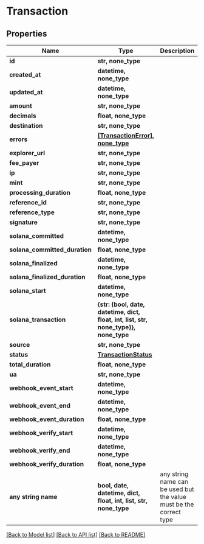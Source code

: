 # Transaction


## Properties
Name | Type | Description | Notes
------------ | ------------- | ------------- | -------------
**id** | **str, none_type** |  | [optional] 
**created_at** | **datetime, none_type** |  | [optional] 
**updated_at** | **datetime, none_type** |  | [optional] 
**amount** | **str, none_type** |  | [optional] 
**decimals** | **float, none_type** |  | [optional] 
**destination** | **str, none_type** |  | [optional] 
**errors** | [**[TransactionError], none_type**](TransactionError.md) |  | [optional] 
**explorer_url** | **str, none_type** |  | [optional] 
**fee_payer** | **str, none_type** |  | [optional] 
**ip** | **str, none_type** |  | [optional] 
**mint** | **str, none_type** |  | [optional] 
**processing_duration** | **float, none_type** |  | [optional] 
**reference_id** | **str, none_type** |  | [optional] 
**reference_type** | **str, none_type** |  | [optional] 
**signature** | **str, none_type** |  | [optional] 
**solana_committed** | **datetime, none_type** |  | [optional] 
**solana_committed_duration** | **float, none_type** |  | [optional] 
**solana_finalized** | **datetime, none_type** |  | [optional] 
**solana_finalized_duration** | **float, none_type** |  | [optional] 
**solana_start** | **datetime, none_type** |  | [optional] 
**solana_transaction** | **{str: (bool, date, datetime, dict, float, int, list, str, none_type)}, none_type** |  | [optional] 
**source** | **str, none_type** |  | [optional] 
**status** | [**TransactionStatus**](TransactionStatus.md) |  | [optional] 
**total_duration** | **float, none_type** |  | [optional] 
**ua** | **str, none_type** |  | [optional] 
**webhook_event_start** | **datetime, none_type** |  | [optional] 
**webhook_event_end** | **datetime, none_type** |  | [optional] 
**webhook_event_duration** | **float, none_type** |  | [optional] 
**webhook_verify_start** | **datetime, none_type** |  | [optional] 
**webhook_verify_end** | **datetime, none_type** |  | [optional] 
**webhook_verify_duration** | **float, none_type** |  | [optional] 
**any string name** | **bool, date, datetime, dict, float, int, list, str, none_type** | any string name can be used but the value must be the correct type | [optional]

[[Back to Model list]](../README.md#documentation-for-models) [[Back to API list]](../README.md#documentation-for-api-endpoints) [[Back to README]](../README.md)


